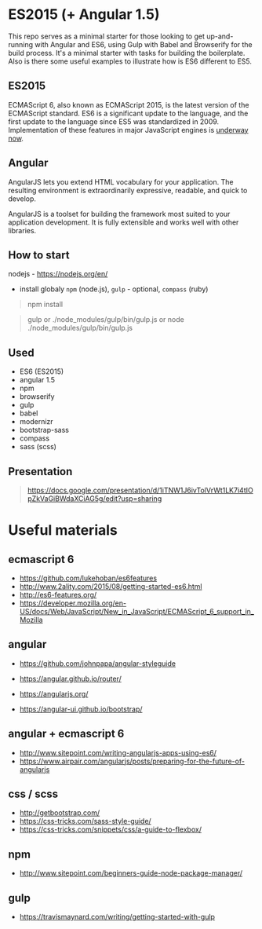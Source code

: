 # ES2015 (+ Angular 1.5)

This repo serves as a minimal starter for those looking to get up-and-running with Angular and ES6, using Gulp with Babel and Browserify for the build process.
It's a minimal starter with tasks for building the boilerplate.
Also is there some useful examples to illustrate how is ES6 different to ES5.

## ES2015
ECMAScript 6, also known as ECMAScript 2015, is the latest version of the ECMAScript standard. ES6 is a significant update to the language, and the first update to the language since ES5 was standardized in 2009. Implementation of these features in major JavaScript engines is [underway now](http://kangax.github.io/es5-compat-table/es6/).

## Angular
AngularJS lets you extend HTML vocabulary for your application. The resulting environment is extraordinarily expressive, readable, and quick to develop.

AngularJS is a toolset for building the framework most suited to your application development. It is fully extensible and works well with other libraries. 

## How to start
nodejs - https://nodejs.org/en/

- install globaly `npm` (node.js), `gulp` - optional, `compass` (ruby)

> npm install

> gulp or ./node_modules/gulp/bin/gulp.js or node ./node_modules/gulp/bin/gulp.js



## Used
- ES6 (ES2015)
- angular 1.5
- npm
- browserify
- gulp
- babel
- modernizr
- bootstrap-sass
- compass
- sass (scss)

## Presentation

> https://docs.google.com/presentation/d/1iTNW1J6ivTolVrWt1LK7i4tIOpZkVaGiBWdaXCiAG5g/edit?usp=sharing


# Useful materials

## ecmascript 6
- https://github.com/lukehoban/es6features
- http://www.2ality.com/2015/08/getting-started-es6.html
- http://es6-features.org/
- https://developer.mozilla.org/en-US/docs/Web/JavaScript/New_in_JavaScript/ECMAScript_6_support_in_Mozilla

## angular
- https://github.com/johnpapa/angular-styleguide
- https://angular.github.io/router/
- https://angularjs.org/

- https://angular-ui.github.io/bootstrap/

## angular + ecmascript 6
- http://www.sitepoint.com/writing-angularjs-apps-using-es6/
- https://www.airpair.com/angularjs/posts/preparing-for-the-future-of-angularjs

## css / scss
- http://getbootstrap.com/
- https://css-tricks.com/sass-style-guide/
- https://css-tricks.com/snippets/css/a-guide-to-flexbox/

## npm
- http://www.sitepoint.com/beginners-guide-node-package-manager/

## gulp
- https://travismaynard.com/writing/getting-started-with-gulp
